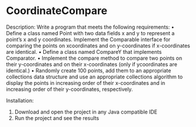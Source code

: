 # CoordinateCompare
Description:
Write a program that meets the following requirements: • Define a class named Point with two data fields x and y to represent a point’s x and y coordinates. Implement the Comparable interface for comparing the points on xcoordinates and on y-coordinates if x-coordinates are identical. • Define a class named CompareY that implements Comparator<Point>. • Implement the compare method to compare two points on their y-coordinates and on their x-coordinates (only if ycoordinates are identical.) • Randomly create 100 points, add them to an appropriate collections data structure and use an appropriate collections algorithm to display the points in increasing order of their x-coordinates and in increasing order of their y-coordinates, respectively. 

Installation:
1. Download and open the project in any Java compatible IDE
2. Run the project and see the results
